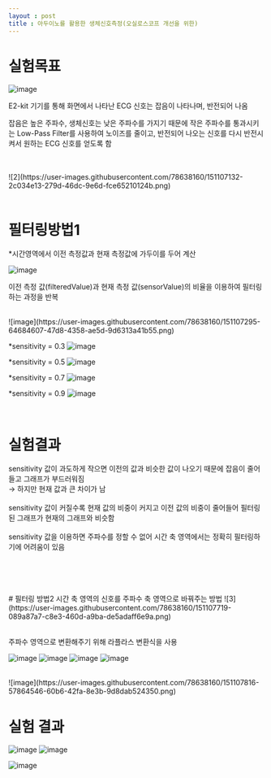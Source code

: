 ```yaml
---
layout : post
title : 아두이노를 활용한 생체신호측정(오실로스코프 개선을 위한)
---
```


# 실험목표

![image](https://user-images.githubusercontent.com/78638160/151106686-d489e8fd-e04c-47d0-8cf6-7ab55e6331a8.png)

E2-kit 기기를 통해 화면에서 나타난 ECG 신호는 잡음이 나타나며, 반전되어 나옴

잡음은 높은 주파수, 생체신호는 낮은 주파수를 가지기 때문에
작은 주파수를 통과시키는 Low-Pass Filter를 사용하여 노이즈를 줄이고,
반전되어 나오는 신호를 다시 반전시켜서 원하는 ECG 신호를 얻도록 함

<br/>
<br/>
![2](https://user-images.githubusercontent.com/78638160/151107132-2c034e13-279d-46dc-9e6d-fce65210124b.png)

<br/>
<br/>

# 필터링방법1

*시간영역에서 이전 측정값과 현재 측정값에 가두이를 두어 계산

![image](https://user-images.githubusercontent.com/78638160/151107236-a1c24ccf-55b0-4546-baac-8eaf6a201d7b.png)

이전 측정 값(filteredValue)과 
현재 측정 값(sensorValue)의 비율을 이용하여 
필터링하는 과정을 반복

<br/>
![image](https://user-images.githubusercontent.com/78638160/151107295-64684607-47d8-4358-ae5d-9d6313a41b55.png)

<br/>

*sensitivity = 0.3 
![image](https://user-images.githubusercontent.com/78638160/151107333-ebc56477-ea59-459e-8ff8-1064ee8c8cc1.png)
<br/>

*sensitivity = 0.5
![image](https://user-images.githubusercontent.com/78638160/151107510-5e0796be-5f5c-4b40-b6ed-f5fd8f061408.png)
<br/>

*sensitivity = 0.7
![image](https://user-images.githubusercontent.com/78638160/151107531-12a3dc3e-8460-4829-b2e2-42538418e674.png)
<br/>

*sensitivity = 0.9
![image](https://user-images.githubusercontent.com/78638160/151107556-cfc8c5bc-fae4-433d-82c9-3f4559a97192.png)

<br/>

# 실험결과

sensitivity 값이 과도하게 작으면 이전의 값과 
비슷한 값이 나오기 때문에 잡음이 줄어들고 
그래프가 부드러워짐
<br/>
→ 하지만 현재 값과 큰 차이가 남
<br/>
<br/>
sensitivity 값이 커질수록 
현재 값의 비중이 커지고 이전 값의 비중이 줄어들어
필터링된 그래프가 현재의 그래프와 비슷함
<br/>
<br/>
sensitivity 값을 이용하면 주파수를 정할 수 없어 
시간 축 영역에서는 정확히 필터링하기에 어려움이 있음


<br/>
<br/><br/>
<br/>
 # 필터링 방법2
 시간 축 영역의 신호를 주파수 축 영역으로 바꿔주는 방법
 ![3](https://user-images.githubusercontent.com/78638160/151107719-089a87a7-c8e3-460d-a9ba-de5adaff6e9a.png)

<br/>
<br/>

주파수 영역으로 변환해주기 위해 라플라스 변환식을 사용

![image](https://user-images.githubusercontent.com/78638160/151107781-3f40df1a-7611-4e53-bd1b-235c1164c2ac.png)
![image](https://user-images.githubusercontent.com/78638160/151107789-579ebf1e-75e8-4e37-a7be-92f1aa458ec1.png)
![image](https://user-images.githubusercontent.com/78638160/151107792-f60b95f4-cd65-4b11-a695-25c9bf45c4a7.png)
![image](https://user-images.githubusercontent.com/78638160/151107828-8b51f1c3-e3a2-4767-91a0-2bf69ea10d63.png)

<br/>
![image](https://user-images.githubusercontent.com/78638160/151107816-57864546-60b6-42fa-8e3b-9d8dab524350.png)


# 실험 결과

![image](https://user-images.githubusercontent.com/78638160/151107934-955cc40f-619f-40fa-a288-be9c4cdb8d63.png)
![image](https://user-images.githubusercontent.com/78638160/151107935-03fe4957-6c32-4355-8372-448f85b24277.png)

![image](https://user-images.githubusercontent.com/78638160/151107940-4af8d292-d2ad-41ac-9eca-cfe21b0af7a1.png)





